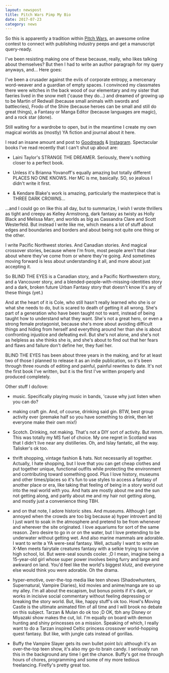 ```yaml
---
layout: newspost
title: Pitch Wars Pimp My Bio
date: 2017-07-23
category: news
---
```


So this is apparently a tradition within [Pitch Wars](http://www.brenda-drake.com/pitch-wars/), an awesome online contest to connect with publishing industry peeps and get a manuscript query-ready.

I've been resisting making one of these because, really, who likes talking about themselves? But then I had to write an author paragraph for my query anyways, and... Here goes:

I've been a crusader against the evils of corporate entropy, a mercenary word-weaver and a guardian of empty spaces. I convinced my classmates there were witches in the back wood of our elementary and my sister that faeries lived in the snow melt ('cause they do...) and dreamed of growing up to be Martin of Redwall (because small animals with swords and battlecries), Frodo of the Shire (because heroes can be small and still do great things), a Fantasy or Manga Editor (because languages are magic), and a rock star (done). 

Still waiting for a wardrobe to open, but in the meantime I create my own magical worlds as (mostly) YA fiction and journal about it here. 

I read an insane amount and post to [Goodreads](https://www.goodreads.com/kaiespace) & [Instagram](https://www.instagram.com/kaie.space_author). Spectacular books I've read recently that I can't shut up about are:

- Laini Taylor's STRANGE THE DREAMER. Seriously, there's nothing closer to a perfect book.

- Unless it's Brianna Yovanoff's equally amazing but totally different PLACES NO ONE KNOWS. Her MC is me, basically. SO, so jealous I didn't write it first.

- & Kendare Blake's work is amazing, particularly the masterpiece that is THREE DARK CROWNS...

...and I could go on like this all day, but to summarize, I wish I wrote thrillers as tight and creepy as Kelley Armstrong, dark fantasy as twisty as Holly Black and Melissa Marr, and worlds as big as Cassandra Clare and Scott Westerfeld. But instead I write like me, which means a lot of stuff about edges and boundaries and borders and about being not quite one thing or the other.

I write Pacific Northwest stories. And Canadian stories. And magical crossover stories, because where I'm from, most people aren't that clear about where they've come from or where they're going. And sometimes moving forward is less about understanding it all, and more about just accepting it.

So BLIND THE EYES is a Canadian story, and a Pacific Northwestern story, and a Vancouver story, and a blended-people-with-missing-identities story and a dark, broken future Urban Fantasy story that doesn't know it's any of these things (yet.)

And at the heart of it is Cole, who still hasn't really learned who she is or what she needs to do, but is scared to death of getting it all wrong. She's part of a generation who have been taught not to want, instead of being taught how to understand what they want. She's not a great hero, or even a strong female protagonist, because she's more about avoiding difficult things and hiding from herself and everything around her than she is about confronting injustice and defeating evil. But she's not alone, and she's not as helpless as she thinks she is, and she's about to find out that her fears and flaws and failure don't define her, they fuel her.

BLIND THE EYES has been about three years in the making, and for at least two of those I planned to release it as an indie publication, so it's been through three rounds of editing and painful, painful rewrites to date. It's not the first book I've written, but it is the first I've written properly and produced completely.

Other stuff I do/love: 

- music. Specifically playing music in bands, 'cause why just listen when you can do?

- making craft gin. And, of course, drinking said gin. BTW, best group activity ever (premake half so you have something to drink, then let everyone make their own mix!)

- Scotch. Drinking, not making. That's not a DIY sort of activity. But mmm. This was totally my MS fuel of choice. My one regret in Scotland was that I didn't live near any distilleries. Oh, and Islay fantatic, all the way. Talisker's ok too.

- thrift shopping, vintage fashion & hats. Not necessarily all together. Actually, I hate shopping, but I love that you can get cheap clothes and put together unique, functional outfits while protecting the environment and contributing toward something good. Plus I love history, museums and other times/places so it's fun to use styles to access a fantasy of another place or era, like taking that feeling of being in a story world out into the real world with you. And hats are mostly about me and the sun not getting along, and partly about me and my hair not getting along, and mostly just a convenience thing TBH. 

- and on that note, I adore historic sites. And museums. Although I get annoyed when the crowds are too big because a) hyper introvert and b) I just want to soak in the atmosphere and pretend to be from whenever and wherever the site originated. I love aquariums for sort of the same reason. Zero desire to go in or on the water, but I love pretending to be underwater without getting wet. And also marine mammals are adorable. I want to write a YA were-seal fantasy. Well, actually I want to write an X-Men meets fairytale creatures fantasy with a selkie trying to survive high school, lol. But were-seal sounds cooler. ;D I mean, imagine being a 15-year-old girl whose super power involves being furry and large and awkward on land. You'd feel like the world's biggest klutz, and everyone else would think you were adorable. Oh the drama.

- hyper-emotive, over-the-top media like teen shows (Shadowhunters, Supernatural, Vampire Diaries), kid movies and anime/manga are so up my alley. I'm all about the escapism, but bonus points if it's dark, or works in incisive social commentary without feeling depressing or breaking the story world. But, like, happy stuff's ok too. Howl's Moving Castle is the ultimate animated film of all time and I will brook no debate on this subject. Tarzan & Mulan do ok too ;D OK, tbh any Disney or Miyazaki show makes the cut, lol. I'm equally on board with demon hunting and shiny princesses on a mission. Speaking of which, I really want to do a Tarzan inspired Celtic princess crossover world-hopping quest fantasy. But like, with jungle cats instead of gorillas.

- Buffy the Vampire Slayer gets its own bullet point b/c although it's an over-the-top teen show, it's also my go-to brain candy. I seriously run this in the background any time I get the chance. Buffy's got me through hours of chores, programming and some of my more tedious freelancing. Firefly's pretty great too.
